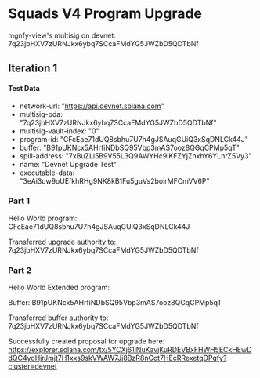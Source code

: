 # Squads V4 Program Upgrade

mgnfy-view's multisig on devnet: 7q23jbHXV7zURNJkx6ybq7SCcaFMdYG5JWZbD5QDTbNf

## Iteration 1

#### Test Data

-   network-url: "https://api.devnet.solana.com"
-   multisig-pda: "7q23jbHXV7zURNJkx6ybq7SCcaFMdYG5JWZbD5QDTbNf"
-   multisig-vault-index: "0"
-   program-id: "CFcEae71dUQ8sbhu7U7h4gJSAuqGUiQ3xSqDNLCk44J"
-   buffer: "B91pUKNcx5AHrfiNDbSQ95Vbp3mAS7ooz8QGqCPMp5qT"
-   spill-address: "7xBuZLi5B9V55L3Q9AWYHc9iKFZYjZhxhY6YLnrZ5Vy3"
-   name: "Devnet Upgrade Test"
-   executable-data: "3eAi3uw9oUEfkhRHg9NK8kB1Fu5guVs2boirMFCmVV6P"

### Part 1

Hello World program: CFcEae71dUQ8sbhu7U7h4gJSAuqGUiQ3xSqDNLCk44J

Transferred upgrade authority to: 7q23jbHXV7zURNJkx6ybq7SCcaFMdYG5JWZbD5QDTbNf

### Part 2

Hello World Extended program:

Buffer: B91pUKNcx5AHrfiNDbSQ95Vbp3mAS7ooz8QGqCPMp5qT

Transferred buffer authority to: 7q23jbHXV7zURNJkx6ybq7SCcaFMdYG5JWZbD5QDTbNf

Successfully created proposal for upgrade here: https://explorer.solana.com/tx/5YCXj61iNuKavjKuRDEVBxFHWH5ECkHEwDdQC4ydHjrJmjt7H1xxs9skVWAW7Jj8BzR8nCot7HEcRRexetqDPqfy?cluster=devnet
